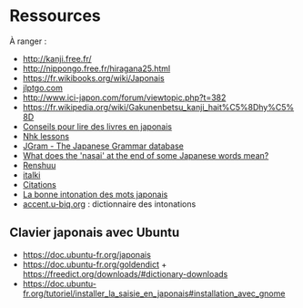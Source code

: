 # Ressources

À ranger :

- http://kanji.free.fr/
- http://nippongo.free.fr/hiragana25.html
- https://fr.wikibooks.org/wiki/Japonais
- [jlptgo.com](http://jlptgo.com/)
- http://www.ici-japon.com/forum/viewtopic.php?t=382
- https://fr.wikipedia.org/wiki/Gakunenbetsu_kanji_hait%C5%8Dhy%C5%8D
- [Conseils pour lire des livres en japonais](https://ameliemarieintokyo.com/lire-livres-en-japonais/)
- [Nhk lessons](https://www.nhk.or.jp/lesson/french/learn/list/)
- [JGram - The Japanese Grammar database](http://jgram.org/)
- [What does the 'nasai' at the end of some Japanese words mean?](https://answers.yahoo.com/question/index?qid=20100110113011AAWz6sH&guccounter=1)
- [Renshuu](https://www.renshuu.org/)
- [italki](https://www.italki.com/teachers/japanese?speaks%5B0%5D=french&teacher_type=pro)
- [Citations](http://www.guidetojapanese.org/french/quotation.html)
- [La bonne intonation des mots japonais](https://www.youtube.com/watch?v=2BDme2oebH8)
- [accent.u-biq.org](https://accent.u-biq.org/) : dictionnaire des intonations

## Clavier japonais avec Ubuntu

- https://doc.ubuntu-fr.org/japonais
- https://doc.ubuntu-fr.org/goldendict + https://freedict.org/downloads/#dictionary-downloads
- https://doc.ubuntu-fr.org/tutoriel/installer_la_saisie_en_japonais#installation_avec_gnome
